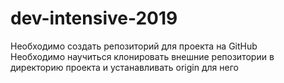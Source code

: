 # dev-intensive-2019
Необходимо создать репозиторий для проекта на GitHub  
Необходимо научиться клонировать внешние репозитории в директорию проекта и устанавливать origin для него
